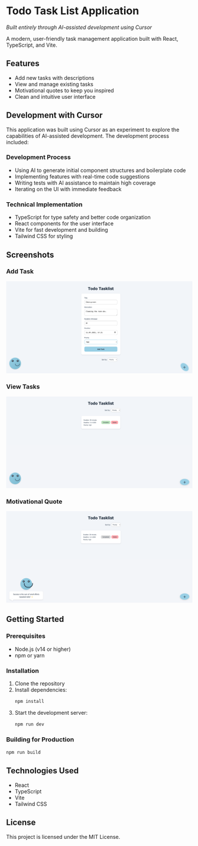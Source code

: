 # Todo Task List Application

*Built entirely through AI-assisted development using Cursor*

A modern, user-friendly task management application built with React, TypeScript, and Vite.

## Features

- Add new tasks with descriptions
- View and manage existing tasks
- Motivational quotes to keep you inspired
- Clean and intuitive user interface

## Development with Cursor

This application was built using Cursor as an experiment to explore the capabilities of AI-assisted development. The development process included:

### Development Process
- Using AI to generate initial component structures and boilerplate code
- Implementing features with real-time code suggestions
- Writing tests with AI assistance to maintain high coverage
- Iterating on the UI with immediate feedback

### Technical Implementation
- TypeScript for type safety and better code organization
- React components for the user interface
- Vite for fast development and building
- Tailwind CSS for styling

## Screenshots

### Add Task
![Add Task Screenshot](./public/add_task.png)

### View Tasks
![View Tasks Screenshot](./public/view_task.png)

### Motivational Quote
![Motivational Quote Screenshot](./public/motiviational_quote.png)

## Getting Started

### Prerequisites

- Node.js (v14 or higher)
- npm or yarn

### Installation

1. Clone the repository
2. Install dependencies:
   ```bash
   npm install
   ```
3. Start the development server:
   ```bash
   npm run dev
   ```

### Building for Production

```bash
npm run build
```

## Technologies Used

- React
- TypeScript
- Vite
- Tailwind CSS

## License

This project is licensed under the MIT License.
